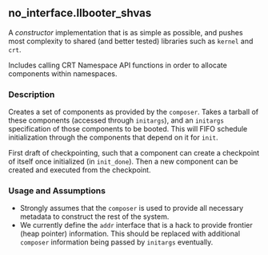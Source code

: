 ## no_interface.llbooter_shvas

A *constructor* implementation that is as simple as possible, and pushes most complexity to shared (and better tested) libraries such as `kernel` and `crt`.

Includes calling CRT Namespace API functions in order to allocate components within namespaces.

### Description

Creates a set of components as provided by the `composer`.
Takes a tarball of these components (accessed through `initargs`), and an `initargs` specification of those components to be booted.
This will FIFO schedule initialization through the components that depend on it for `init`.

First draft of checkpointing, such that a component can create a checkpoint of itself once initialized (in `init_done`). Then a new component can be created and executed from the checkpoint. 

### Usage and Assumptions

- Strongly assumes that the `composer` is used to provide all necessary metadata to construct the rest of the system.
- We currently define the `addr` interface that is a hack to provide frontier (heap pointer) information.
	This should be replaced with additional `composer` information being passed by `initargs` eventually.
